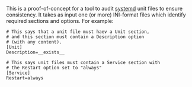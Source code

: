 This is a proof-of-concept for a tool to audit [systemd][] unit files to ensure
consistency.  It takes as input one (or more) INI-format files which
identify required sections and options.  For example:

    # This says that a unit file must haev a Unit section,
    # and this section must contain a Description option 
    # (with any content).
    [Unit]
    Description=__exists__

    # This says unit files must contain a Service section with
    # the Restart option set to "always"
    [Service]
    Restart=always

[systemd]: http://www.freedesktop.org/wiki/Software/systemd/

